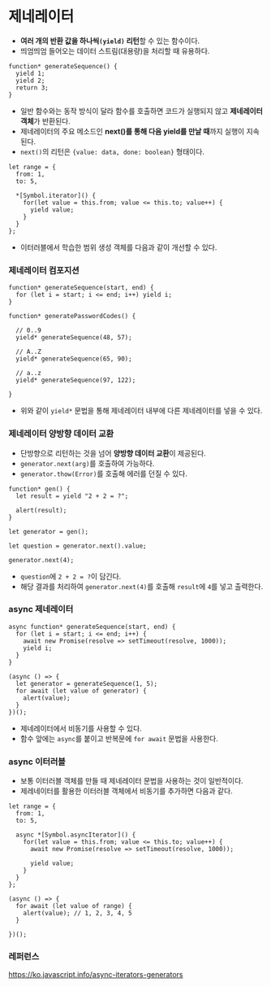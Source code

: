 # 제네레이터

- **여러 개의 반환 값을 하나씩`(yield)` 리턴**할 수 있는 함수이다.
- 띄엄띄엄 들어오는 데이터 스트림(대용량)을 처리할 때 유용하다.

```//
function* generateSequence() {
  yield 1;
  yield 2;
  return 3;
}
```

- 일반 함수와는 동작 방식이 달라 함수를 호출하면 코드가 실행되지 않고 **제네레이터 객체**가 반환된다.
- 제네레이터의 주요 메소드인 **next()를 통해 다음 yield를 만날 때**까지 실행이 지속된다.
- `next()`의 리턴은 `{value: data, done: boolean}` 형태이다.

```//
let range = {
  from: 1,
  to: 5,

  *[Symbol.iterator]() {
    for(let value = this.from; value <= this.to; value++) {
      yield value;
    }
  }
};
```

- 이터러블에서 학습한 범위 생성 객체를 다음과 같이 개선할 수 있다.

### 제네레이터 컴포지션

```//
function* generateSequence(start, end) {
  for (let i = start; i <= end; i++) yield i;
}

function* generatePasswordCodes() {

  // 0..9
  yield* generateSequence(48, 57);

  // A..Z
  yield* generateSequence(65, 90);

  // a..z
  yield* generateSequence(97, 122);

}
```

- 위와 같이 `yield*` 문법을 통해 제네레이터 내부에 다른 제네레이터를 넣을 수 있다.

### 제네레이터 양방향 데이터 교환

- 단방향으로 리턴하는 것을 넘어 **양방향 데이터 교환**이 제공된다.
- `generator.next(arg)`를 호출하여 가능하다.
- `generator.thow(Error)`를 호출해 에러를 던질 수 있다.

```//
function* gen() {
  let result = yield "2 + 2 = ?";

  alert(result);
}

let generator = gen();

let question = generator.next().value;

generator.next(4);
```

- `question`에 `2 + 2 = ?`이 담긴다.
- 해당 결과를 처리하여 `generator.next(4)`를 호출해 `result`에 `4`를 넣고 출력한다.

### async 제네레이터

```//
async function* generateSequence(start, end) {
  for (let i = start; i <= end; i++) {
    await new Promise(resolve => setTimeout(resolve, 1000));
    yield i;
  }
}

(async () => {
  let generator = generateSequence(1, 5);
  for await (let value of generator) {
    alert(value);
  }
})();
```

- 제네레이터에서 비동기를 사용할 수 있다.
- 함수 앞에는 `async`를 붙이고 반복문에 `for await` 문법을 사용한다.

### async 이터러블

- 보통 이터러블 객체를 만들 때 제네레이터 문법을 사용하는 것이 일반적이다.
- 제레네이터를 활용한 이터러블 객체에서 비동기를 추가하면 다음과 같다.

```//
let range = {
  from: 1,
  to: 5,

  async *[Symbol.asyncIterator]() {
    for(let value = this.from; value <= this.to; value++) {
      await new Promise(resolve => setTimeout(resolve, 1000));

      yield value;
    }
  }
};

(async () => {
  for await (let value of range) {
    alert(value); // 1, 2, 3, 4, 5
  }

})();
```

### 레퍼런스

https://ko.javascript.info/async-iterators-generators
